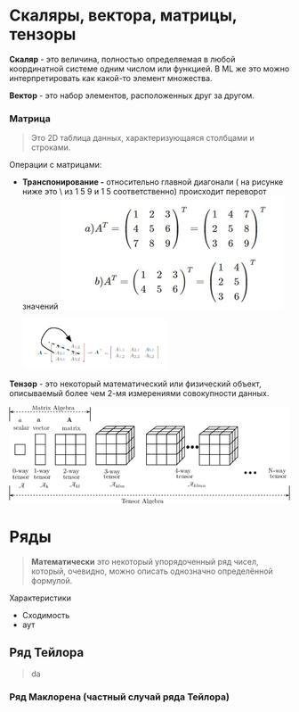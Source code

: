 # Скаляры, вектора, матрицы, тензоры
**Скаляр** - это величина, полностью определяемая в любой координатной системе одним числом или функцией. 
В ML же это можно интерпретировать как какой-то элемент множества.

**Вектор** - это набор элементов, расположенных друг за другом.
### **Матрица**
> Это 2D таблица данных, характеризующаяся столбцами и строками.

Операции с матрицами:

- **Транспонирование -** относительно главной диагонали ( на рисунке ниже это \ из 1 5 9 и 1 5 соответственно) происходит переворот значений
    ![Untitled](image-storage/Untitled.png)
    
    ![Untitled](image-storage/Untitled%201.png)
    
**Тензор** - это некоторый математический или физический объект, описываемый более чем 2-мя измерениями совокупности данных.

![Untitled](image-storage/Untitled%202.png)
# Ряды
> **Математически** это некоторый упорядоченный ряд чисел, который, очевидно, можно описать однозначно определённой формулой.

Характеристики
- Сходимость
- аут
## Ряд Тейлора
> da
### Ряд Маклорена (частный случай ряда Тейлора)